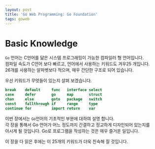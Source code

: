 ```yaml
---
layout: post
title: 'Go Web Programming: Go Foundation'
tags: goweb
---    
```


# Basic Knowledge

`Go` 언어는 C언어를 닮은 시스템 프로그래밍이 가능한 컴파일러 형 언어입니다.   
컴파일 속도가 C언어 보다 빠르고, 언어에서 사용하는  키워드도 겨우25 개입니다.    
26개를 사용하는 알파벳보다 적으며, 매우 간단한 구조로 되어 있습니다.     

우선 키워드가 무엇들이 있는지 살펴 보겠습니다.  

```go   
break    default     func   interface select
case     defer       go     map       struct
chan     else        goto   package   switch
const    fallthrough if     range     type
continue for         import return    var
```

이번 장에서는 `Go`언어의 기초적인 부분에 대하여 설명 합니다.    
각 장을 통해서 Go 언어가 어느 정도까지 간결하고 정교하게 디자인되어 있는지를  
아시게 될 것입니다. Go로 프로그램을 작성하는 것은 매우 즐거운 일입니다.  

이 장을 다 읽은 후에는 이 25개의 키워드가 더욱 친숙해 질 것입니다.   



